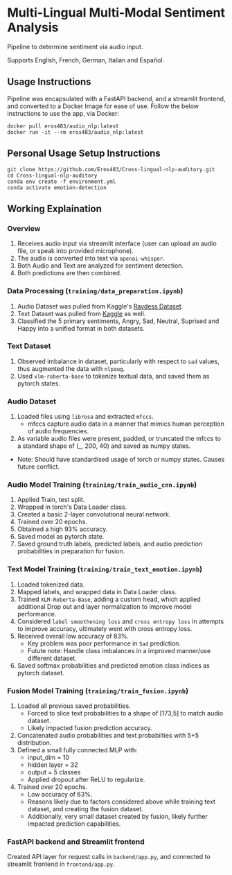 # Multi-Lingual Multi-Modal Sentiment Analysis
Pipeline to determine sentiment via audio input.

Supports English, French, German, Italian and Español.

## Usage Instructions
Pipeline was encapsulated with a FastAPI backend, and a streamlit frontend, and converted to a Docker Image for ease of use.
Follow the below instructions to use the app, via Docker:
```
docker pull eros483/audio_nlp:latest
docker run -it --rm eros483/audio_nlp:latest
``` 
## Personal Usage Setup Instructions
```
git clone https://github.com/Eros483/Cross-lingual-nlp-auditory.git
cd Cross-lingual-nlp-auditory
conda env create -f environment.yml
conda activate emotion-detection
```

## Working Explaination
### Overview
1. Receives audio input via streamlit interface (user can upload an audio file, or speak into provided microphone).
2. The audio is converted into text via `openai-whisper`.
3. Both Audio and Text are analyzed for sentiment detection.
4. Both predictions are then combined.

### Data Processing (`training/data_preparation.ipynb`)
1. Audio Dataset was pulled from Kaggle's [Ravdess Dataset](https://www.kaggle.com/datasets/uwrfkaggler/ravdess-emotional-speech-audio).
2. Text Dataset was pulled from [Kaggle](https://www.kaggle.com/datasets/suraj520/multi-task-learning/data) as well.
3. Classified the 5 primary sentiments, Angry, Sad, Neutral, Suprised and Happy into a unified format in both datasets.
### Text Dataset
1. Observed imbalance in dataset, particularly with respect to `sad` values, thus augmented the data with `nlpaug`.
2. Used `xlm-roberta-base` to tokenize textual data, and saved them as pytorch states.
### Audio Dataset
1. Loaded files using `librosa` and extracted `mfccs`.
    - mfccs capture audio data in a manner that mimics human perception of audio frequencies.
2. As variable audio files were present, padded, or truncated the mfccs to a standard shape of (_, 200, 40) and saved as numpy states.
 - Note: Should have standardised usage of torch or numpy states. Causes future conflict.

### Audio Model Training (`training/train_audio_cnn.ipynb`)
1. Applied Train, test split.
2. Wrapped in torch's Data Loader class.
3. Created a basic 2-layer convolutional neural network.
4. Trained over 20 epochs.
5. Obtained a high 93% accuracy.
6. Saved model as pytorch state.
7. Saved ground truth labels, predicted labels, and audio prediction probabilities in preparation for fusion.

### Text Model Training (`training/train_text_emotion.ipynb`)
1. Loaded tokenized data.
2. Mapped labels, and wrapped data in Data Loader class.
3. Trained `XLM-Roberta-Base`, adding a custom head, which applied additional Drop out and layer normalization to improve model performance.
4. Considered `label smoothening loss` and `cross entropy loss` in attempts to improve accuracy, ultimately went with cross entropy loss.
5. Received overall low accuracy of 83%.
    - Key problem was poor performance in `Sad` prediction.
    - Futute note: Handle class imbalances in a improved manner/use different dataset.
6. Saved softmax probabilities and predicted emotion class indices as pytorch dataset.

### Fusion Model Training (`training/train_fusion.ipynb`)
1. Loaded all previous saved probabilities.
    - Forced to slice text probabilities to a shape of [173,5] to match audio dataset.
    - Likely impacted fusion prediction accuracy.
2. Concatenated audio probabilities and text probabilties with 5+5 distribution.
3. Defined a small fully connected MLP with:
    - input_dim = 10
    - hidden layer = 32
    - output = 5 classes
    - Applied dropout after ReLU to regularize.
4. Trained over 20 epochs.
    - Low accuracy of 63%.
    - Reasons likely due to factors considered above while training text dataset, and creating the fusion dataset.
    - Additionally, very small dataset created by fusion, likely further impacted prediction capabilities.

### FastAPI backend and Streamlit frontend
Created API layer for request calls in `backend/app.py`, and connected to streamlit frontend in `frontend/app.py`.




